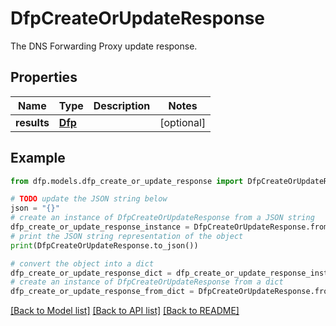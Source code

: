 # DfpCreateOrUpdateResponse

The DNS Forwarding Proxy update response.

## Properties

Name | Type | Description | Notes
------------ | ------------- | ------------- | -------------
**results** | [**Dfp**](Dfp.md) |  | [optional] 

## Example

```python
from dfp.models.dfp_create_or_update_response import DfpCreateOrUpdateResponse

# TODO update the JSON string below
json = "{}"
# create an instance of DfpCreateOrUpdateResponse from a JSON string
dfp_create_or_update_response_instance = DfpCreateOrUpdateResponse.from_json(json)
# print the JSON string representation of the object
print(DfpCreateOrUpdateResponse.to_json())

# convert the object into a dict
dfp_create_or_update_response_dict = dfp_create_or_update_response_instance.to_dict()
# create an instance of DfpCreateOrUpdateResponse from a dict
dfp_create_or_update_response_from_dict = DfpCreateOrUpdateResponse.from_dict(dfp_create_or_update_response_dict)
```
[[Back to Model list]](../README.md#documentation-for-models) [[Back to API list]](../README.md#documentation-for-api-endpoints) [[Back to README]](../README.md)


